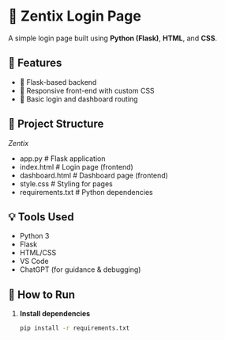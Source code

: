 # 🔐 Zentix Login Page

A simple login page built using **Python (Flask)**, **HTML**, and **CSS**.

## 🚀 Features

- 🔧 Flask-based backend
- 🎨 Responsive front-end with custom CSS
- 🧭 Basic login and dashboard routing

## 📂 Project Structure
*Zentix*
- app.py # Flask application
- index.html # Login page (frontend)
- dashboard.html # Dashboard page (frontend)
- style.css # Styling for pages
- requirements.txt # Python dependencies
  
## 💡 Tools Used
- Python 3
- Flask
- HTML/CSS
- VS Code
- ChatGPT (for guidance & debugging)

## 📌 How to Run
1. **Install dependencies**  
   ```bash
   pip install -r requirements.txt
